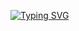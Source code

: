 <a href="https://git.io/typing-svg"><img src="https://readme-typing-svg.herokuapp.com?font=DynaPuff&size=25&pause=500&center=%D0%B8%D1%81%D1%82%D0%B8%D0%BD%D0%BD%D1%8B%D0%B9&vCenter=%D0%B8%D1%81%D1%82%D0%B8%D0%BD%D0%BD%D1%8B%D0%B9&width=435&lines=%D0%9F%D1%80%D0%B8%D0%B2%D0%B5%D1%82%D1%81%D1%82%D0%B2%D1%83%D1%8E+%D1%82%D0%B5%D0%B1%D1%8F+%D0%BD%D0%B0+%D1%81%D0%B2%D0%BE%D0%B5%D0%B9+%D1%81%D1%82%D1%80%D0%B0%D0%BD%D0%B8%D1%86%D0%B5%2C;%D0%BC%D0%B5%D0%BD%D1%8F+%D0%B7%D0%BE%D0%B2%D1%83%D1%82+%D0%90%D0%BD%D0%B4%D1%80%D0%B5%D0%B9%2C;%D0%B8+%D1%8F++Android+%D1%80%D0%B0%D0%B7%D1%80%D0%B0%D0%B1%D0%BE%D1%82%D1%87%D0%B8%D0%BA" alt="Typing SVG" /></a>
